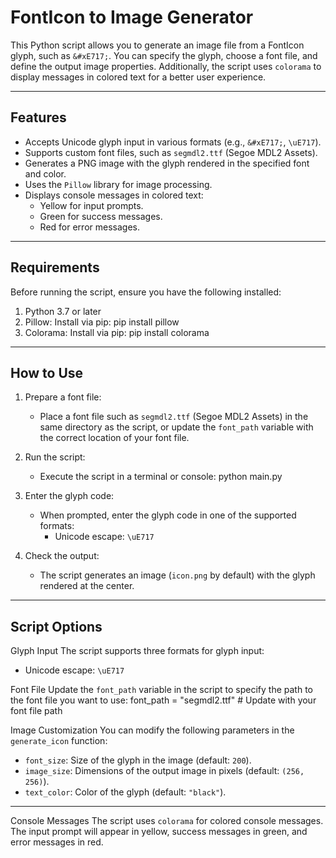 # FontIcon to Image Generator

This Python script allows you to generate an image file from a FontIcon glyph, such as `&#xE717;`. You can specify the glyph, choose a font file, and define the output image properties. Additionally, the script uses `colorama` to display messages in colored text for a better user experience.

---

## Features

- Accepts Unicode glyph input in various formats (e.g., `&#xE717;`, `\uE717`).
- Supports custom font files, such as `segmdl2.ttf` (Segoe MDL2 Assets).
- Generates a PNG image with the glyph rendered in the specified font and color.
- Uses the `Pillow` library for image processing.
- Displays console messages in colored text:
  - Yellow for input prompts.
  - Green for success messages.
  - Red for error messages.

---

## Requirements

Before running the script, ensure you have the following installed:

1. Python 3.7 or later
2. Pillow: Install via pip:
   pip install pillow
3. Colorama: Install via pip:
   pip install colorama

---

## How to Use

1. Prepare a font file:
   - Place a font file such as `segmdl2.ttf` (Segoe MDL2 Assets) in the same directory as the script, or update the `font_path` variable with the correct location of your font file.

2. Run the script:
   - Execute the script in a terminal or console:
     python main.py

3. Enter the glyph code:
   - When prompted, enter the glyph code in one of the supported formats:
     - Unicode escape: `\uE717`

4. Check the output:
   - The script generates an image (`icon.png` by default) with the glyph rendered at the center.

---

## Script Options

Glyph Input
The script supports three formats for glyph input:
- Unicode escape: `\uE717`

Font File
Update the `font_path` variable in the script to specify the path to the font file you want to use:
font_path = "segmdl2.ttf"  # Update with your font file path

Image Customization
You can modify the following parameters in the `generate_icon` function:
- `font_size`: Size of the glyph in the image (default: `200`).
- `image_size`: Dimensions of the output image in pixels (default: `(256, 256)`).
- `text_color`: Color of the glyph (default: `"black"`).

---

Console Messages
The script uses `colorama` for colored console messages. The input prompt will appear in yellow, success messages in green, and error messages in red.
